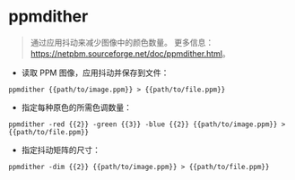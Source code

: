 # ppmdither

> 通过应用抖动来减少图像中的颜色数量。
> 更多信息：<https://netpbm.sourceforge.net/doc/ppmdither.html>。

- 读取 PPM 图像，应用抖动并保存到文件：

`ppmdither {{path/to/image.ppm}} > {{path/to/file.ppm}}`

- 指定每种原色的所需色调数量：

`ppmdither -red {{2}} -green {{3}} -blue {{2}} {{path/to/image.ppm}} > {{path/to/file.ppm}}`

- 指定抖动矩阵的尺寸：

`ppmdither -dim {{2}} {{path/to/image.ppm}} > {{path/to/file.ppm}}`
